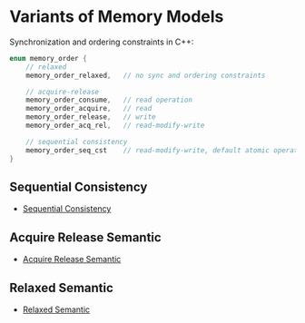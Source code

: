 # Variants of Memory Models

Synchronization and ordering constraints in C++:

```c++
enum memory_order {
    // relaxed
    memory_order_relaxed,   // no sync and ordering constraints

    // acquire-release
    memory_order_consume,   // read operation
    memory_order_acquire,   // read
    memory_order_release,   // write
    memory_order_acq_rel,   // read-modify-write

    // sequential consistency
    memory_order_seq_cst    // read-modify-write, default atomic operation
}
```

## Sequential Consistency

+ [Sequential Consistency](sequential-consistency.md)

## Acquire Release Semantic

+ [Acquire Release Semantic](acquire-release-semantic.md)

## Relaxed Semantic

+ [Relaxed Semantic](relaxed-semantic.md)
